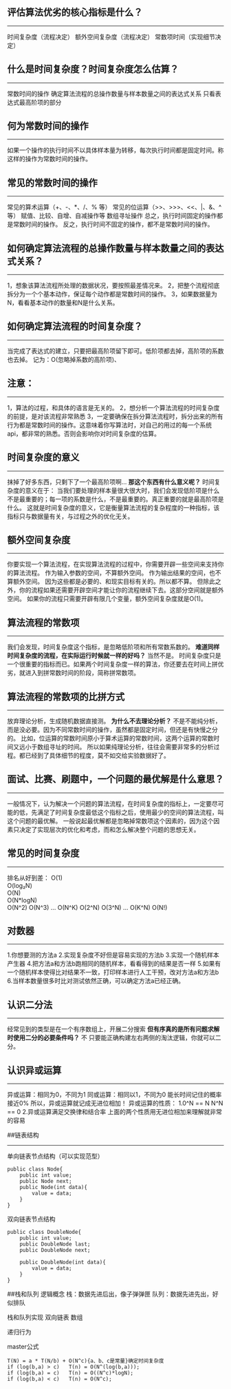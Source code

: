## 评估算法优劣的核心指标是什么？
***
时间复杂度（流程决定）
额外空间复杂度（流程决定）
常数项时间（实现细节决定）

## 什么是时间复杂度？时间复杂度怎么估算？
***
常数时间的操作
确定算法流程的总操作数量与样本数量之间的表达式关系
只看表达式最高阶项的部分

## 何为常数时间的操作
***
如果一个操作的执行时间不以具体样本量为转移，每次执行时间都是固定时间。称这样的操作为常数时间的操作。

## 常见的常数时间的操作
***
常见的算术运算（+、-、*、/、% 等）
常见的位运算（>>、>>>、<<、|、&、^等）
赋值、比较、自增、自减操作等
数组寻址操作
总之，执行时间固定的操作都是常数时间的操作。
反之，执行时间不固定的操作，都不是常数时间的操作。

## 如何确定算法流程的总操作数量与样本数量之间的表达式关系？
***
1，想象该算法流程所处理的数据状况，要按照最差情况来。
2，把整个流程彻底拆分为一个个基本动作，保证每个动作都是常数时间的操作。
3，如果数据量为N，看看基本动作的数量和N是什么关系。

## 如何确定算法流程的时间复杂度？
***
当完成了表达式的建立，只要把最高阶项留下即可。低阶项都去掉，高阶项的系数也去掉。
记为：O(忽略掉系数的高阶项)、

## 注意：
***
1，算法的过程，和具体的语言是无关的。
2，想分析一个算法流程的时间复杂度的前提，是对该流程非常熟悉
3，一定要确保在拆分算法流程时，拆分出来的所有行为都是常数时间的操作。这意味着你写算法时，对自己的用过的每一个系统api，都非常的熟悉。否则会影响你对时间复杂度的估算。

## 时间复杂度的意义
***
抹掉了好多东西，只剩下了一个最高阶项啊…
**那这个东西有什么意义呢？**
时间复杂度的意义在于：
当我们要处理的样本量很大很大时，我们会发现低阶项是什么不是最重要的；每一项的系数是什么，不是最重要的。真正重要的就是最高阶项是什么。
这就是时间复杂度的意义，它是衡量算法流程的复杂程度的一种指标，该指标只与数据量有关，与过程之外的优化无关。

## 额外空间复杂度
***
你要实现一个算法流程，在实现算法流程的过程中，你需要开辟一些空间来支持你的算法流程。
作为输入参数的空间，不算额外空间。
作为输出结果的空间，也不算额外空间。
因为这些都是必要的、和现实目标有关的。所以都不算。
但除此之外，你的流程如果还需要开辟空间才能让你的流程继续下去。这部分空间就是额外空间。
如果你的流程只需要开辟有限几个变量，额外空间复杂度就是O(1)。

## 算法流程的常数项
***
我们会发现，时间复杂度这个指标，是忽略低阶项和所有常数系数的。
**难道同样时间复杂度的流程，在实际运行时候就一样的好吗？**
当然不是。
时间复杂度只是一个很重要的指标而已。如果两个时间复杂度一样的算法，你还要去在时间上拼优劣，就进入到拼常数时间的阶段，简称拼常数项。

## 算法流程的常数项的比拼方式
***
放弃理论分析，生成随机数据直接测。
**为什么不去理论分析？**
不是不能纯分析，而是没必要。因为不同常数时间的操作，虽然都是固定时间，但还是有快慢之分的。
比如，位运算的常数时间原小于算术运算的常数时间，这两个运算的常数时间又远小于数组寻址的时间。
所以如果纯理论分析，往往会需要非常多的分析过程。都已经到了具体细节的程度，莫不如交给实验数据好了。

## 面试、比赛、刷题中，一个问题的最优解是什么意思？
***
一般情况下，认为解决一个问题的算法流程，在时间复杂度的指标上，一定要尽可能的低，先满足了时间复杂度最低这个指标之后，使用最少的空间的算法流程，叫这个问题的最优解。
一般说起最优解都是忽略掉常数项这个因素的，因为这个因素只决定了实现层次的优化和考虑，而和怎么解决整个问题的思想无关。

## 常见的时间复杂度
***
排名从好到差：
O(1)   
O(log₂N)   
O(N)   
O(N*logN)   
O(N^2)   O(N^3)   …   O(N^K)
O(2^N)   O(3^N)   …   O(K^N)
O(N!)

## 对数器
***
1.你想要测的方法a
2.实现复杂度不好但是容易实现的方法b
3.实现一个随机样本产生器
4.把方法a和方法b跑相同的随机样本，看看得到的结果是否一样
5.如果有一个随机样本使得比对结果不一致，打印样本进行人工干预，改对方法a和方法b
6.当样本数量很多时比对测试依然正确，可以确定方法a已经正确。

## 认识二分法
***
经常见到的类型是在一个有序数组上，开展二分搜索
**但有序真的是所有问题求解时使用二分的必要条件吗？**
不
只要能正确构建左右两侧的淘汰逻辑，你就可以二分。

## 认识异或运算
***
异或运算：相同为0，不同为1
同或运算：相同以1，不同为0
能长时间记住的概率接近0%
所以，异或运算就记成无进位相加！
异或运算的性质：
1.0^N == N      N^N == 0
2.异或运算满足交换律和结合率
上面的两个性质用无进位相加来理解就非常的容易

##链表结构
***
单向链表节点结构（可以实现范型）

    public class Node{
        public int value;
        public Node next;    
        public Node(int data){
            value = data;
        }
    }
    
双向链表节点结构

    public class DoubleNode{
        public int value;
        public DoubleNode last;
        public DoubleNode next;
        
        public DoubleNode(int data){
            value = data;
        }
    }

##栈和队列
逻辑概念
栈：数据先进后出，像子弹弹匣
队列：数据先进先出，好似排队

栈和队列实现
双向链表
数组

递归行为

master公式
```
T(N) = a * T(N/b) + O(N^c){a、b、c是常量}确定时间复杂度
if (log(b,a) > c)   T(n) = O(N^(log(b,a)));
if (log(b,a) = c)   T(n) = O((N^c)*logN);
if (log(b,a) < c)   T(n) = O(N^c);





